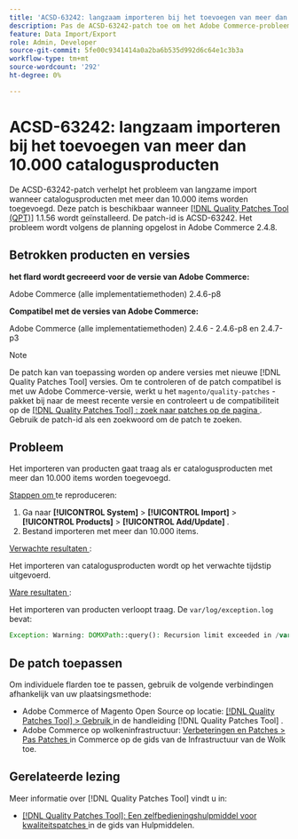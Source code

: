 ```yaml
---
title: 'ACSD-63242: langzaam importeren bij het toevoegen van meer dan 10.000 catalogusproducten'
description: Pas de ACSD-63242-patch toe om het Adobe Commerce-probleem van trage import te verhelpen wanneer catalogusproducten met meer dan 10.000 items worden toegevoegd.
feature: Data Import/Export
role: Admin, Developer
source-git-commit: 5fe00c9341414a0a2ba6b535d992d6c64e1c3b3a
workflow-type: tm+mt
source-wordcount: '292'
ht-degree: 0%

---
```


# ACSD-63242: langzaam importeren bij het toevoegen van meer dan 10.000 catalogusproducten

De ACSD-63242-patch verhelpt het probleem van langzame import wanneer catalogusproducten met meer dan 10.000 items worden toegevoegd. Deze patch is beschikbaar wanneer [[!DNL Quality Patches Tool (QPT)]](/help/tools/quality-patches-tool/quality-patches-tool-to-self-serve-quality-patches.md) 1.1.56 wordt geïnstalleerd. De patch-id is ACSD-63242. Het probleem wordt volgens de planning opgelost in Adobe Commerce 2.4.8.

## Betrokken producten en versies

**het flard wordt gecreeerd voor de versie van Adobe Commerce:**

Adobe Commerce (alle implementatiemethoden) 2.4.6-p8

**Compatibel met de versies van Adobe Commerce:**

Adobe Commerce (alle implementatiemethoden) 2.4.6 - 2.4.6-p8 en 2.4.7-p3

>[!NOTE]
>
>De patch kan van toepassing worden op andere versies met nieuwe [!DNL Quality Patches Tool] versies. Om te controleren of de patch compatibel is met uw Adobe Commerce-versie, werkt u het `magento/quality-patches` -pakket bij naar de meest recente versie en controleert u de compatibiliteit op de [[!DNL Quality Patches Tool] : zoek naar patches op de pagina ](https://experienceleague.adobe.com/tools/commerce-quality-patches/index.html) . Gebruik de patch-id als een zoekwoord om de patch te zoeken.

## Probleem

Het importeren van producten gaat traag als er catalogusproducten met meer dan 10.000 items worden toegevoegd.

<u> Stappen om </u> te reproduceren:

1. Ga naar **[!UICONTROL System]** > **[!UICONTROL Import]** > **[!UICONTROL Products]** > **[!UICONTROL Add/Update]** .
1. Bestand importeren met meer dan 10.000 items.

<u> Verwachte resultaten </u>:

Het importeren van catalogusproducten wordt op het verwachte tijdstip uitgevoerd.

<u> Ware resultaten </u>:

Het importeren van producten verloopt traag. De `var/log/exception.log` bevat:

```PHP
Exception: Warning: DOMXPath::query(): Recursion limit exceeded in /var/www/html/lib/internal/Magento/Framework/Validator/HTML/ConfigurableWYSIWYGValidator.php on line 114 in /var/www/html/lib/internal/Magento/Framework/App/ErrorHandler.php:62
```

## De patch toepassen

Om individuele flarden toe te passen, gebruik de volgende verbindingen afhankelijk van uw plaatsingsmethode:

* Adobe Commerce of Magento Open Source op locatie: [[!DNL Quality Patches Tool]  > Gebruik ](/help/tools/quality-patches-tool/usage.md) in de handleiding [!DNL Quality Patches Tool] .
* Adobe Commerce op wolkeninfrastructuur: [ Verbeteringen en Patches > Pas Patches ](https://experienceleague.adobe.com/docs/commerce-cloud-service/user-guide/develop/upgrade/apply-patches.html) in Commerce op de gids van de Infrastructuur van de Wolk toe.


## Gerelateerde lezing

Meer informatie over [!DNL Quality Patches Tool] vindt u in:

* [[!DNL Quality Patches Tool]: Een zelfbedieningshulpmiddel voor kwaliteitspatches ](/help/tools/quality-patches-tool/quality-patches-tool-to-self-serve-quality-patches.md) in de gids van Hulpmiddelen.
